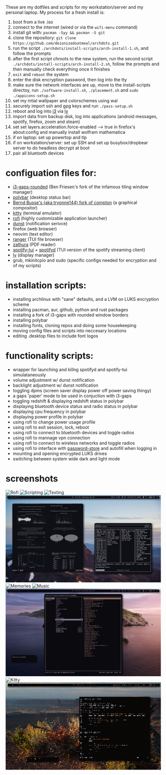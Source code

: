 These are my dotfiles and scripts for my workstation/server and my personal laptop. My process for a fresh install is: 
1) boot from a live .iso
2) connect to the internet (wired or via the `wifi-menu` command)
3) install git with: `pacman -Syy && pacman -S git`
4) clone the repository: `git clone https://github.com/deionizedoatmeal/archdots.git`
5) run the script `./archdots/install-scripts/arch-install-1.sh`, and follow the prompts
6) after the first script chroots to the new system, run the second script `./archdots/install-scripts/arch-install-2.sh`, follow the prompts and then manually check everything once it finishes
6) `exit` and `reboot` the system
7) enter the disk encryption password, then log into the tty
8) make sure the network interfaces are up, move to the install-scripts directoy, run `./software-install.sh`, `./placement.sh` and `sudo ./appicons-setup.sh`
9) set my intial wallpaper and colorschemes using wal
10) securely import ssh and gpg keys and run `./pass-setup.sh`
11) reboot and log into [i3](https://github.com/resloved/i3) via [ly](https://github.com/cylgom/ly)
12) import data from backup disk, log into applications (android messages, spotify, firefox, zoom and steam)
13) set set layers.acceleration.force-enabled --> true in firefox's about:config and manually install wolfram mathematica
14) if on laptop: set up powertop and tlp
15) if on workstation/server: set up SSH and set up busybox/dropbear server to do headless decrypt at boot
16) pair all bluetooth devices

# configuation files for:
- [i3-gaps-rounded](https://github.com/resloved/i3) (Ben Friesen's fork of the infamous tiling window manager)
- [polybar](https://github.com/polybar/polybar) (desktop status bar)
- [Bernd Busse's (aka tryonne144) fork of compton](https://github.com/tryone144/compton) (a graphical compositor)
- [kitty](https://github.com/kovidgoyal/kitty) (terminal emulator)
- [rofi](https://github.com/davatorium/rofi) (highly customizable application launcher)
- [dunst](https://github.com/dunst-project/dunst) (notification serivce)
- firefox (web browser)
- neovim (text editor)
- [ranger](https://github.com/ranger/ranger) (TUI file browser)
- [zathura](https://github.com/pwmt/zathura) (PDF reader)
- [spotify-tui](https://github.com/Rigellute/spotify-tui) + [spotifyd](https://github.com/Spotifyd/spotifyd) (TUI version of the spotify streaming client)
- [ly](https://github.com/cylgom/ly) (display manager)
- grub, mkinitcpio and sudo (specific configs needed for encryption and of my scripts)
# installation scripts:  
- installing archlinux with "sane" defaults, and a LVM on LUKS encryption scheme
- installing pacman, aur, github, python and rust packages
- installing a fork of i3-gaps with rounded window borders
- installing polybar
- installing fonts, cloning repos and doing some housekeeping
- moving config files and scripts into neccesary locations
- editing .desktop files to include font logos
# functionality scripts:  
- wrapper for launching and killng spotifyd and spotify-tui simulataneously
- volume adjustment w/ dunst notification
- backlight adjustment w/ dunst notification
- toggling dpms (screen saver display power off power saving thingy)
- a gaps 'paper' mode to be used in conjuction with i3-gaps
- toggling redshift & displaying redshift status in polybar
- displaying bluetooth device status and radio status in polybar
- displaying cpu frequency in polybar 
- displaying power profile in polybar
- using rofi to change power usage profile
- using rofi to exit session, lock, reboot
- using rofi to connect to bluetooth devices and toggle radios
- using rofi to mannage vpn connection
- using rofi to connect to wireless networks and toggle radios
- using rofi to interface with [password-store](https://www.passwordstore.org) and autofill when logging in 
- mounting and opening encrypted LUKS drives
- switching between system wide dark and light mode

# screenshots
![Rofi](/screenshots/rofi.png)
![Scripting](/screenshots/scripting.png)
![Texting](/screenshots/messages.png)
![Studying](/screenshots/studying.png)
![Memories](/screenshots/scrapbook.png)
![Music](/screenshots/music.png)
![Ranger](/screenshots/ranger.png)
![Kitty](/screenshots/sisters.png)
![Lock](/screenshots/gllock.png)
